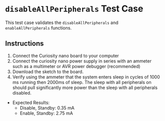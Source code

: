 # `disableAllPeripherals` Test Case
This test case validates the `disableAllPeripherals` and `enableAllPeripherals` functions. 

## Instructions
1. Connect the Curiosity nano board to your computer
2. Connect the curiosity nano power supply in series with an ammeter such as a multimeter or AVR power debugger (recommended)
3. Download the sketch to the board.
4. Verify using the ammeter that the system enters sleep in cycles of 1000 ms running then 2000ms of sleep. The sleep with all peripherals on should pull significantly more power than the sleep with all peripherals disabled.
- Expected Results:
  - Disable, Standby: 0.35 mA
  - Enable, Standby: 2.75 mA
